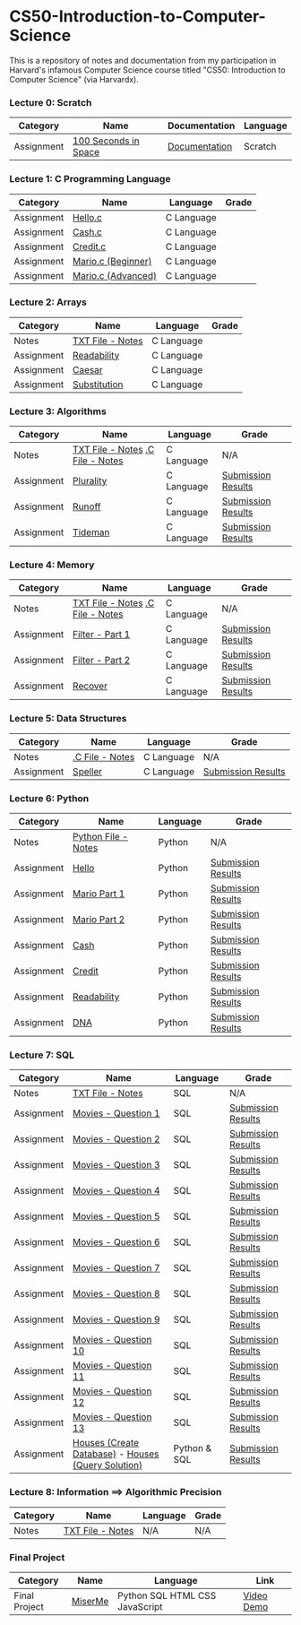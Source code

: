 # CS50-Introduction-to-Computer-Science

This is a repository of notes and documentation from my participation in Harvard's infamous Computer Science course titled "CS50: Introduction to Computer Science" (via Harvardx).

### Lecture 0: Scratch

| Category   | Name                                                                | Documentation                                                                                                                            | Language |
| ---------- | ------------------------------------------------------------------- | ---------------------------------------------------------------------------------------------------------------------------------------- | -------- |
| Assignment | [100 Seconds in Space](https://scratch.mit.edu/projects/400619243/) | [Documentation](https://github.com/kroos783/-CS50-Introduction-to-Computer-Science/tree/master/lecture_0/100%20Seconds%20in%20Space.sb3) | Scratch  |

### Lecture 1: C Programming Language

| Category   | Name                                                                                                              | Language   | Grade |
| ---------- | ----------------------------------------------------------------------------------------------------------------- | ---------- | ----- |
| Assignment | [Hello.c](https://github.com/kroos783/-CS50-Introduction-to-Computer-Science/tree/master/pset1/hello)             | C Language |
| Assignment | [Cash.c](https://github.com/kroos783/-CS50-Introduction-to-Computer-Science/tree/master/pset1/cash)               | C Language |
| Assignment | [Credit.c](https://github.com/kroos783/-CS50-Introduction-to-Computer-Science/tree/master/pset1/credit)           | C Language |
| Assignment | [Mario.c (Beginner)](https://github.com/kroos783/-CS50-Introduction-to-Computer-Science/tree/master/pset1/mario)  | C Language |
| Assignment | [Mario.c (Advanced)](https://github.com/kroos783/-CS50-Introduction-to-Computer-Science/tree/master/pset1/mario2) | C Language |

### Lecture 2: Arrays

| Category   | Name                                                                                                                                    | Language   | Grade |
| ---------- | --------------------------------------------------------------------------------------------------------------------------------------- | ---------- | ----- |
| Notes      | [TXT File - Notes](https://github.com/kroos783/-CS50-Introduction-to-Computer-Science/tree/master/lecture_2/notes/lecture_2_shorts.txt) | C Language |
| Assignment | [Readability](https://github.com/kroos783/-CS50-Introduction-to-Computer-Science/tree/master/lecture_2/readability/readability.c)       | C Language |
| Assignment | [Caesar](https://github.com/kroos783/-CS50-Introduction-to-Computer-Science/tree/master/lecture_2/caesar/caesar.c)                      | C Language |
| Assignment | [Substitution](https://github.com/kroos783/-CS50-Introduction-to-Computer-Science/tree/master/lecture_2/substitution/substitution.c)    | C Language |

### Lecture 3: Algorithms

| Category   | Name                                                                                                                                                                                                                                                           | Language   | Grade                                                                                                                                                   |
| ---------- | -------------------------------------------------------------------------------------------------------------------------------------------------------------------------------------------------------------------------------------------------------------- | ---------- | ------------------------------------------------------------------------------------------------------------------------------------------------------- |
| Notes      | [TXT File - Notes](https://github.com/kroos783/-CS50-Introduction-to-Computer-Science/tree/master/lecture_3/notes/lecture_3.txt) [.C File - Notes](https://github.com/kroos783/-CS50-Introduction-to-Computer-Science/tree/master/lecture_3/notes/lecture_3.c) | C Language | N/A                                                                                                                                                     |
| Assignment | [Plurality](https://github.com/kroos783/-CS50-Introduction-to-Computer-Science/tree/master/lecture_3/plurality/plurality.c)                                                                                                                                    | C Language | [Submission Results](https://github.com/kroos783/-CS50-Introduction-to-Computer-Science/tree/master/lecture_3/results/check50_plurality/submission.jpg) |
| Assignment | [Runoff](https://github.com/kroos783/-CS50-Introduction-to-Computer-Science/tree/master/lecture_3/runoff/runoff.c)                                                                                                                                             | C Language | [Submission Results](https://github.com/kroos783/-CS50-Introduction-to-Computer-Science/tree/master/lecture_3/results/check50_runoff/submission.png)    |
| Assignment | [Tideman](https://github.com/kroos783/-CS50-Introduction-to-Computer-Science/tree/master/lecture_3/tideman/tideman.c)                                                                                                                                          | C Language | [Submission Results](https://github.com/kroos783/-CS50-Introduction-to-Computer-Science/tree/master/lecture_3/results/check50_tideman/submission.png)   |

### Lecture 4: Memory

| Category   | Name                                                                                                                                                                                                                                                           | Language   | Grade                                                                                                                                                  |
| ---------- | -------------------------------------------------------------------------------------------------------------------------------------------------------------------------------------------------------------------------------------------------------------- | ---------- | ------------------------------------------------------------------------------------------------------------------------------------------------------ |
| Notes      | [TXT File - Notes](https://github.com/kroos783/-CS50-Introduction-to-Computer-Science/tree/master/lecture_4/notes/lecture_4.txt) [.C File - Notes](https://github.com/kroos783/-CS50-Introduction-to-Computer-Science/tree/master/lecture_4/notes/lecture_4.c) | C Language | N/A                                                                                                                                                    |
| Assignment | [Filter - Part 1](https://github.com/kroos783/-CS50-Introduction-to-Computer-Science/tree/master/lecture_4/filter_part_1/helpers.c)                                                                                                                            | C Language | [Submission Results](https://github.com/kroos783/-CS50-Introduction-to-Computer-Science/tree/master/lecture_4/results/check50_filter_1/submission.png) |
| Assignment | [Filter - Part 2](https://github.com/kroos783/-CS50-Introduction-to-Computer-Science/tree/master/lecture_4/filter_part_2/helpers.c)                                                                                                                            | C Language | [Submission Results](https://github.com/kroos783/-CS50-Introduction-to-Computer-Science/tree/master/lecture_4/results/check50_filter_2/submission.png) |
| Assignment | [Recover](https://github.com/kroos783/-CS50-Introduction-to-Computer-Science/tree/master/lecture_4/recover/recover.c)                                                                                                                                          | C Language | [Submission Results](https://github.com/kroos783/-CS50-Introduction-to-Computer-Science/tree/master/lecture_4/results/check50_recover/submission.png)  |

### Lecture 5: Data Structures

| Category   | Name                                                                                                                          | Language   | Grade                                                                                                                                                 |
| ---------- | ----------------------------------------------------------------------------------------------------------------------------- | ---------- | ----------------------------------------------------------------------------------------------------------------------------------------------------- |
| Notes      | [.C File - Notes](https://github.com/kroos783/-CS50-Introduction-to-Computer-Science/tree/master/lecture_5/notes/lecture_5.c) | C Language | N/A                                                                                                                                                   |
| Assignment | [Speller](https://github.com/kroos783/-CS50-Introduction-to-Computer-Science/tree/master/lecture_5/speller/dictionary.c)      | C Language | [Submission Results](https://github.com/kroos783/-CS50-Introduction-to-Computer-Science/tree/master/lecture_5/results/check50_speller/submission.png) |

### Lecture 6: Python

| Category   | Name                                                                                                                               | Language | Grade                                                                                                                                                     |
| ---------- | ---------------------------------------------------------------------------------------------------------------------------------- | -------- | --------------------------------------------------------------------------------------------------------------------------------------------------------- |
| Notes      | [Python File - Notes](https://github.com/kroos783/-CS50-Introduction-to-Computer-Science/tree/master/lecture_6/notes/lecture_6.py) | Python   | N/A                                                                                                                                                       |
| Assignment | [Hello](https://github.com/kroos783/-CS50-Introduction-to-Computer-Science/tree/master/lecture_6/hello/hello.py)                   | Python   | [Submission Results](https://github.com/kroos783/-CS50-Introduction-to-Computer-Science/tree/master/lecture_6/results/check50_hello/submission.png)       |
| Assignment | [Mario Part 1](https://github.com/kroos783/-CS50-Introduction-to-Computer-Science/tree/master/lecture_6/mario1/mario.py)           | Python   | [Submission Results](https://github.com/kroos783/-CS50-Introduction-to-Computer-Science/tree/master/lecture_6/results/check50_mario1/submission.png)      |
| Assignment | [Mario Part 2](https://github.com/kroos783/-CS50-Introduction-to-Computer-Science/tree/master/lecture_6/mario2/mario.py)           | Python   | [Submission Results](https://github.com/kroos783/-CS50-Introduction-to-Computer-Science/tree/master/lecture_6/results/check50_mario2/submission.png)      |
| Assignment | [Cash](https://github.com/kroos783/-CS50-Introduction-to-Computer-Science/tree/master/lecture_6/cash/cash.py)                      | Python   | [Submission Results](https://github.com/kroos783/-CS50-Introduction-to-Computer-Science/tree/master/lecture_6/results/check50_cash/submission.png)        |
| Assignment | [Credit](https://github.com/kroos783/-CS50-Introduction-to-Computer-Science/tree/master/lecture_6/credit/credit.py)                | Python   | [Submission Results](https://github.com/kroos783/-CS50-Introduction-to-Computer-Science/tree/master/lecture_6/results/check50_credit/submission.png)      |
| Assignment | [Readability](https://github.com/kroos783/-CS50-Introduction-to-Computer-Science/tree/master/lecture_6/readability/readability.py) | Python   | [Submission Results](https://github.com/kroos783/-CS50-Introduction-to-Computer-Science/tree/master/lecture_6/results/check50_readability/submission.png) |
| Assignment | [DNA](https://github.com/kroos783/-CS50-Introduction-to-Computer-Science/tree/master/lecture_6/dna/dna.py)                         | Python   | [Submission Results](https://github.com/kroos783/-CS50-Introduction-to-Computer-Science/tree/master/lecture_6/results/check50_dna/submission.png)         |

### Lecture 7: SQL

| Category   | Name                                                                                                                                                                                                                                                                         | Language     | Grade                                                                                                                                                |
| ---------- | ---------------------------------------------------------------------------------------------------------------------------------------------------------------------------------------------------------------------------------------------------------------------------- | ------------ | ---------------------------------------------------------------------------------------------------------------------------------------------------- |
| Notes      | [TXT File - Notes](https://github.com/kroos783/-CS50-Introduction-to-Computer-Science/tree/master/lecture_7/notes/lecture_7.txt)                                                                                                                                             | SQL          | N/A                                                                                                                                                  |
| Assignment | [Movies - Question 1](https://github.com/kroos783/-CS50-Introduction-to-Computer-Science/tree/master/lecture_7/movies/1.sql)                                                                                                                                                 | SQL          | [Submission Results](https://github.com/kroos783/-CS50-Introduction-to-Computer-Science/tree/master/lecture_7/results/check50_movies/submission.png) |
| Assignment | [Movies - Question 2](https://github.com/kroos783/-CS50-Introduction-to-Computer-Science/tree/master/lecture_7/movies/2.sql)                                                                                                                                                 | SQL          | [Submission Results](https://github.com/kroos783/-CS50-Introduction-to-Computer-Science/tree/master/lecture_7/results/check50_movies/submission.png) |
| Assignment | [Movies - Question 3](https://github.com/kroos783/-CS50-Introduction-to-Computer-Science/tree/master/lecture_7/movies/3.sql)                                                                                                                                                 | SQL          | [Submission Results](https://github.com/kroos783/-CS50-Introduction-to-Computer-Science/tree/master/lecture_7/results/check50_movies/submission.png) |
| Assignment | [Movies - Question 4](https://github.com/kroos783/-CS50-Introduction-to-Computer-Science/tree/master/lecture_7/movies/4.sql)                                                                                                                                                 | SQL          | [Submission Results](https://github.com/kroos783/-CS50-Introduction-to-Computer-Science/tree/master/lecture_7/results/check50_movies/submission.png) |
| Assignment | [Movies - Question 5](https://github.com/kroos783/-CS50-Introduction-to-Computer-Science/tree/master/lecture_7/movies/5.sql)                                                                                                                                                 | SQL          | [Submission Results](https://github.com/kroos783/-CS50-Introduction-to-Computer-Science/tree/master/lecture_7/results/check50_movies/submission.png) |
| Assignment | [Movies - Question 6](https://github.com/kroos783/-CS50-Introduction-to-Computer-Science/tree/master/lecture_7/movies/6.sql)                                                                                                                                                 | SQL          | [Submission Results](https://github.com/kroos783/-CS50-Introduction-to-Computer-Science/tree/master/lecture_7/results/check50_movies/submission.png) |
| Assignment | [Movies - Question 7](https://github.com/kroos783/-CS50-Introduction-to-Computer-Science/tree/master/lecture_7/movies/7.sql)                                                                                                                                                 | SQL          | [Submission Results](https://github.com/kroos783/-CS50-Introduction-to-Computer-Science/tree/master/lecture_7/results/check50_movies/submission.png) |
| Assignment | [Movies - Question 8](https://github.com/kroos783/-CS50-Introduction-to-Computer-Science/tree/master/lecture_7/movies/8.sql)                                                                                                                                                 | SQL          | [Submission Results](https://github.com/kroos783/-CS50-Introduction-to-Computer-Science/tree/master/lecture_7/results/check50_movies/submission.png) |
| Assignment | [Movies - Question 9](https://github.com/kroos783/-CS50-Introduction-to-Computer-Science/tree/master/lecture_7/movies/9.sql)                                                                                                                                                 | SQL          | [Submission Results](https://github.com/kroos783/-CS50-Introduction-to-Computer-Science/tree/master/lecture_7/results/check50_movies/submission.png) |
| Assignment | [Movies - Question 10](https://github.com/kroos783/-CS50-Introduction-to-Computer-Science/tree/master/lecture_7/movies/10.sql)                                                                                                                                               | SQL          | [Submission Results](https://github.com/kroos783/-CS50-Introduction-to-Computer-Science/tree/master/lecture_7/results/check50_movies/submission.png) |
| Assignment | [Movies - Question 11](https://github.com/kroos783/-CS50-Introduction-to-Computer-Science/tree/master/lecture_7/movies/11.sql)                                                                                                                                               | SQL          | [Submission Results](https://github.com/kroos783/-CS50-Introduction-to-Computer-Science/tree/master/lecture_7/results/check50_movies/submission.png) |
| Assignment | [Movies - Question 12](https://github.com/kroos783/-CS50-Introduction-to-Computer-Science/tree/master/lecture_7/movies/12.sql)                                                                                                                                               | SQL          | [Submission Results](https://github.com/kroos783/-CS50-Introduction-to-Computer-Science/tree/master/lecture_7/results/check50_movies/submission.png) |
| Assignment | [Movies - Question 13](https://github.com/kroos783/-CS50-Introduction-to-Computer-Science/tree/master/lecture_7/movies/13.sql)                                                                                                                                               | SQL          | [Submission Results](https://github.com/kroos783/-CS50-Introduction-to-Computer-Science/tree/master/lecture_7/results/check50_movies/submission.png) |
| Assignment | [Houses (Create Database)](https://github.com/kroos783/-CS50-Introduction-to-Computer-Science/tree/master/lecture_7/houses/import.py) - [Houses (Query Solution)](https://github.com/kroos783/-CS50-Introduction-to-Computer-Science/tree/master/lecture_7/houses/roster.py) | Python & SQL | [Submission Results](https://github.com/kroos783/-CS50-Introduction-to-Computer-Science/tree/master/lecture_7/results/check50_houses/submission.png) |

### Lecture 8: Information ==> Algorithmic Precision

| Category | Name                                                                                                                       | Language | Grade |
| -------- | -------------------------------------------------------------------------------------------------------------------------- | -------- | ----- |
| Notes    | [TXT File - Notes](https://github.com/kroos783/-CS50-Introduction-to-Computer-Science/tree/master/lecture_8/lecture_8.txt) | N/A      | N/A   |

### Final Project

| Category      | Name                                           | Language                       | Link                                       |
| ------------- | ---------------------------------------------- | ------------------------------ | ------------------------------------------ |
| Final Project | [MiserMe](https://github.com/kroos783/MiserMe) | Python SQL HTML CSS JavaScript | [Video Demo](https://youtu.be/0HwxuUpiMC0) |
